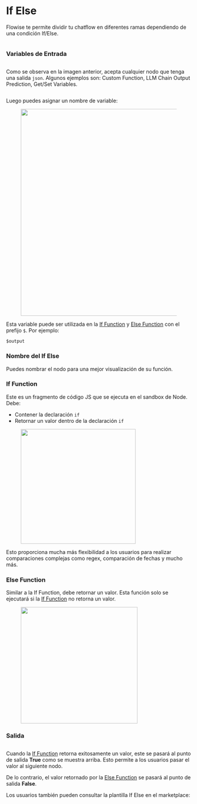 # If Else

Flowise te permite dividir tu chatflow en diferentes ramas dependiendo de una condición If/Else.

<figure><img src="../../.gitbook/assets/image--5---1---1---1---1---1---1---1---1---1---1---2-.png" alt=""><figcaption></figcaption></figure>

### Variables de Entrada

<figure><img src="../../.gitbook/assets/image--1---1---1---1---1---1---1---1---1---1---1---1---1---1---1---1---1---1---1---1-.png" alt=""><figcaption></figcaption></figure>

Como se observa en la imagen anterior, acepta cualquier nodo que tenga una salida `json`. Algunos ejemplos son: Custom Function, LLM Chain Output Prediction, Get/Set Variables.

<figure><img src="../../.gitbook/assets/image--2---1---1---1---1---1---1---1---1---1---1---1---2---1-.png" alt=""><figcaption></figcaption></figure>

Luego puedes asignar un nombre de variable:

<figure><img src="../../.gitbook/assets/image--3---1---1---1---1---1---1---1---1---1---1---1---1---1---1-.png" alt="" width="563"><figcaption></figcaption></figure>

Esta variable puede ser utilizada en la [If Function](if-else.md#if-function) y [Else Function](if-else.md#else-function) con el prefijo `$`. Por ejemplo:

```
$output
```

### Nombre del If Else

Puedes nombrar el nodo para una mejor visualización de su función.

### If Function

Este es un fragmento de código JS que se ejecuta en el sandbox de Node. Debe:

* Contener la declaración `if`
* Retornar un valor dentro de la declaración `if`

<figure><img src="../../.gitbook/assets/image--5---1---1---1---1---1---1---1---1---1---1---2---1-.png" alt="" width="312"><figcaption></figcaption></figure>

Esto proporciona mucha más flexibilidad a los usuarios para realizar comparaciones complejas como regex, comparación de fechas y mucho más.

### Else Function

Similar a la If Function, debe retornar un valor. Esta función solo se ejecutará si la [If Function](if-else.md#if-function) no retorna un valor.

<figure><img src="../../.gitbook/assets/image--6---1---1---1---1---1---1---2---1---1-.png" alt="" width="317"><figcaption></figcaption></figure>

### Salida

<figure><img src="../../.gitbook/assets/image--8---1---1---1---1---1---1---2---1-.png" alt=""><figcaption></figcaption></figure>

Cuando la [If Function](if-else.md#if-function) retorna exitosamente un valor, este se pasará al punto de salida **True** como se muestra arriba. Esto permite a los usuarios pasar el valor al siguiente nodo.

De lo contrario, el valor retornado por la [Else Function](if-else.md#else-function) se pasará al punto de salida **False**.

Los usuarios también pueden consultar la plantilla If Else en el marketplace:

<figure><img src="../../.gitbook/assets/image--9---1---1---1---1---2---1---1-.png" alt=""><figcaption></figcaption></figure>
